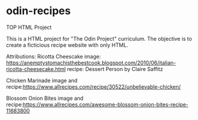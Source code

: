 # odin-recipes
TOP HTML Project

This is a HTML project for "The Odin Project" curriculum. The objective is to create a ficticious recipe website with only HTML.

Attributions:
Ricotta Cheescake
    image: https://anemptystomachisthebestcook.blogspot.com/2010/06/italian-ricotta-cheesecake.html
    recipe: Dessert Person by Claire Saffitz

Chicken Marinade
    image and recipe:https://www.allrecipes.com/recipe/30522/unbelievable-chicken/

Blossom Onion Bites
    image and recipe:https://www.allrecipes.com/awesome-blossom-onion-bites-recipe-11683800


